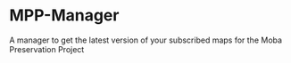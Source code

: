 # MPP-Manager
A manager to get the latest version of your subscribed maps for the Moba Preservation Project
